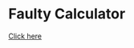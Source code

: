 # Faulty Calculator

[Click here](https://github.com/Jallal-Malik/JavaScript-Practice-Course/tree/main/3%3A%20Projects/1%3A%20Faulty%20Calcultaor)